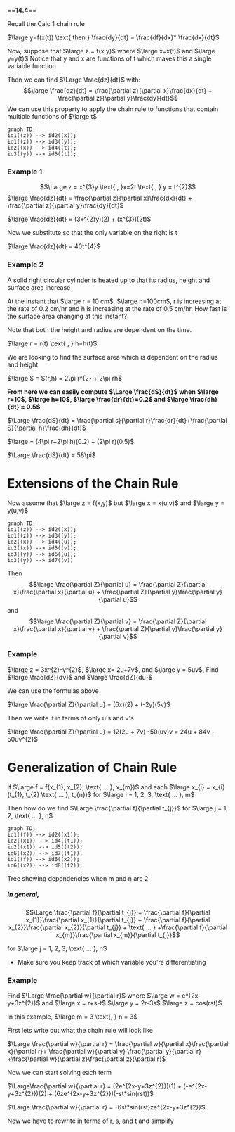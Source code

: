 ==**14.4**==

Recall the Calc 1 chain rule

$\large y=f(x(t)) \text{ then } \frac{dy}{dt} = \frac{df}{dx}* \frac{dx}{dt}$

Now, suppose that $\large z = f(x,y)$ where $\large x=x(t)$ and $\large y=y(t)$
Notice that y and x are functions of t which makes this a single variable function

Then we can find $\Large \frac{dz}{dt}$ with:
$$\large \frac{dz}{dt} = \frac{\partial z}{\partial x}\frac{dx}{dt} + \frac{\partial z}{\partial y}\frac{dy}{dt}$$
We can use this property to apply the chain rule to functions that contain multiple functions of $\large t$ 

```mermaid
graph TD;
id1((z)) --> id2((x));
id1((z)) --> id3((y));
id2((x)) --> id4((t));
id3((y)) --> id5((t));

```


### Example 1

$$\Large z = x^{3}y \text{ , }x=2t \text{ , } y = t^{2}$$
$\large \frac{dz}{dt} = \frac{\partial z}{\partial x}\frac{dx}{dt} + \frac{\partial z}{\partial y}\frac{dy}{dt}$

$\large \frac{dz}{dt} = (3x^{2}y)(2) + (x^{3})(2t)$

Now we substitute so that the only variable on the right is t

$\large \frac{dz}{dt} = 40t^{4}$

### Example 2

A solid right circular cylinder is heated up to that its radius, height and surface area increase

At the instant that $\large r = 10 cm$, $\large h=100cm$, r is increasing at the rate of 0.2 cm/hr and h is increasing at the rate of 0.5 cm/hr. How fast is the surface area changing at this instant?

Note that both the height and radius are dependent on the time.

$\large r = r(t) \text{ , } h=h(t)$ 

We are looking to find the surface area which is dependent on the radius and height

$\large S = S(r,h) = 2\pi r^{2} + 2\pi rh$ 

**From here we can easily compute $\Large \frac{dS}{dt}$ when $\large r=10$, $\large h=10$, $\large \frac{dr}{dt}=0.2$ and $\large \frac{dh}{dt} = 0.5$**

$\Large \frac{dS}{dt} = \frac{\partial s}{\partial r}\frac{dr}{dt}+\frac{\partial S}{\partial h}\frac{dh}{dt}$

$\large = (4\pi r+2\pi h)(0.2) + (2\pi r)(0.5)$

$\Large \frac{dS}{dt} = 58\pi$



# Extensions of the Chain Rule

Now assume that $\large z = f(x,y)$ but $\large x = x(u,v)$ and $\large y = y(u,v)$

```mermaid
graph TD;
id1((z)) --> id2((x));
id1((z)) --> id3((y));
id2((x)) --> id4((u));
id2((x)) --> id5((v));
id3((y)) --> id6((u));
id3((y)) --> id7((v))

```

Then $$\large \frac{\partial Z}{\partial u} = \frac{\partial Z}{\partial x}\frac{\partial x}{\partial u} + \frac{\partial Z}{\partial y}\frac{\partial y}{\partial u}$$
and $$\large \frac{\partial Z}{\partial v} = \frac{\partial Z}{\partial x}\frac{\partial x}{\partial v} + \frac{\partial Z}{\partial y}\frac{\partial y}{\partial v}$$
### Example

$\large z = 3x^{2}-y^{2}$, $\large x= 2u+7v$, and $\large y = 5uv$, 
Find $\large \frac{dZ}{dv}$ and $\large \frac{dZ}{du}$

We can use the formulas above

$\large \frac{\partial Z}{\partial u} = (6x)(2) + (-2y)(5v)$

Then we write it in terms of only u's and v's

$\large \frac{\partial Z}{\partial u} = 12(2u + 7v) -50(uv)v = 24u + 84v - 50uv^{2}$


# Generalization of Chain Rule

If $\large f = f(x_{1}, x_{2}, \text{ ... }, x_{m})$ and each $\large x_{i} = x_{i}(t_{1}, t_{2} \text{ ... }, t_{n})$
for $\large i = 1, 2, 3, \text{ ... }, m$

Then how do we find $\Large \frac{\partial f}{\partial t_{j}}$ for $\large j = 1, 2, \text{ ... }, n$
```mermaid
graph TD;
id1((f)) --> id2((x1));
id2((x1)) --> id4((t1));
id2((x1)) --> id5((t2));
id6((x2)) --> id7((t1));
id1((f)) --> id6((x2));
id6((x2)) --> id8((t2));
```
Tree showing dependencies when m and n are 2

##### In general,

$$\Large \frac{\partial f}{\partial t_{j}} = \frac{\partial f}{\partial x_{1}}\frac{\partial x_{1}}{\partial t_{j}} + \frac{\partial f}{\partial x_{2}}\frac{\partial x_{2}}{\partial t_{j}} + \text{ ... } +\frac{\partial f}{\partial x_{m}}\frac{\partial x_{m}}{\partial t_{j}}$$

for $\large j = 1, 2, 3, \text{ ... }, n$

- Make sure you keep track of which variable you're differentiating

### Example

Find $\Large \frac{\partial w}{\partial r}$ where $\large w = e^{2x-y+3z^{2}}$ and
$\large x = r+s-t$
$\large y = 2r-3s$
$\large z = cos(rst)$

In this example, $\large m = 3 \text{, } n = 3$

First lets write out what the chain rule will look like

$\Large \frac{\partial w}{\partial r} = \frac{\partial w}{\partial x}\frac{\partial x}{\partial r}+ \frac{\partial w}{\partial y} \frac{\partial y}{\partial r} +\frac{\partial w}{\partial z}\frac{\partial z}{\partial r}$

Now we can start solving each term

$\Large\frac{\partial w}{\partial r} = (2e^{2x-y+3z^{2}})(1) + (-e^{2x-y+3z^{2}})(2) + (6ze^{2x-y+3z^{2}})(-st*sin(rst))$

$\Large \frac{\partial w}{\partial r} = -6st*sin(rst)ze^{2x-y+3z^{2}}$

Now we have to rewrite in terms of r, s, and t and simplify



